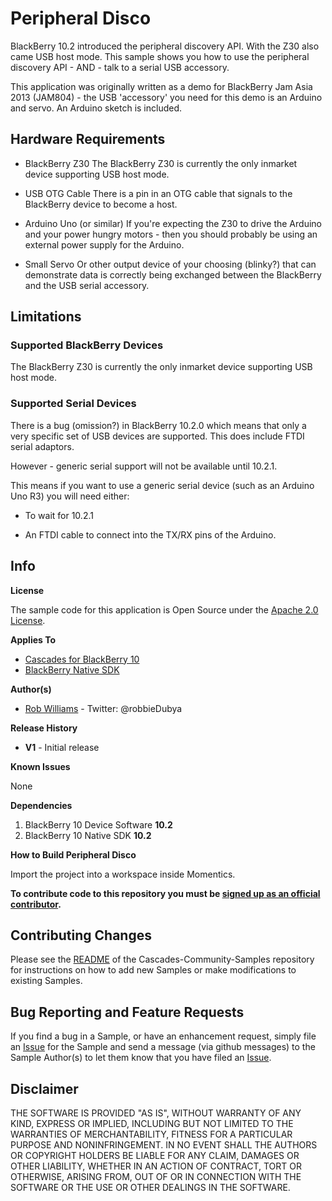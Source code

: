 # Peripheral Disco

BlackBerry 10.2 introduced the peripheral discovery API. With the Z30 also came USB host mode. This sample shows
you how to use the peripheral discovery API - AND - talk to a serial USB accessory.

This application was originally written as a demo for BlackBerry Jam Asia 2013 (JAM804) - the USB 'accessory' 
you need for this demo is an Arduino and servo. An Arduino sketch is included.

## Hardware Requirements

* BlackBerry Z30
  The BlackBerry Z30 is currently the only inmarket device supporting USB host mode.

* USB OTG Cable
  There is a pin in an OTG cable that signals to the BlackBerry device to become a host.

* Arduino Uno (or similar)
  If you're expecting the Z30 to drive the Arduino and your power hungry motors - then you should probably be
  using an external power supply for the Arduino.

* Small Servo
  Or other output device of your choosing (blinky?) that can demonstrate data is
  correctly being exchanged between the BlackBerry and the USB serial accessory.

## Limitations

### Supported BlackBerry Devices

The BlackBerry Z30 is currently the only inmarket device supporting USB host mode.

### Supported Serial Devices

There is a bug (omission?) in BlackBerry 10.2.0 which means that only a very specific set of USB devices are supported.
This does include FTDI serial adaptors. 

However - generic serial support will not be available until 10.2.1. 

This means if you want to use a generic serial device (such as an Arduino Uno R3) you will need either:

* To wait for 10.2.1

* An FTDI cable to connect into the TX/RX pins of the Arduino.

## Info

**License**

The sample code for this application is Open Source under 
the [Apache 2.0 License](http://www.apache.org/licenses/LICENSE-2.0.html).

**Applies To**

* [Cascades for BlackBerry 10](https://developer.blackberry.com/cascades/)
* [BlackBerry Native SDK](http://developer.blackberry.com/native/)

**Author(s)** 

* [Rob Williams](https://github.com/robbieDubya) - Twitter: @robbieDubya

**Release History**

* **V1** - Initial release

**Known Issues**

None

**Dependencies**

1. BlackBerry 10 Device Software **10.2**
1. BlackBerry 10 Native SDK **10.2** 

**How to Build Peripheral Disco**

Import the project into a workspace inside Momentics.
 
**To contribute code to this repository you must be [signed up as an 
official contributor](http://blackberry.github.com/howToContribute.html).**

## Contributing Changes

Please see the [README](https://github.com/blackberry/Cascades-Community-Samples/blob/master/README.md) 
of the Cascades-Community-Samples repository for instructions on how to add new Samples or 
make modifications to existing Samples.


## Bug Reporting and Feature Requests

If you find a bug in a Sample, or have an enhancement request, simply file 
an [Issue](https://github.com/blackberry/Cascades-Community-Samples/issues) for 
the Sample and send a message (via github messages) to the Sample Author(s) to let 
them know that you have filed an [Issue](https://github.com/blackberry/Cascades-Community-Samples/issues).


## Disclaimer

THE SOFTWARE IS PROVIDED "AS IS", WITHOUT WARRANTY OF ANY KIND, EXPRESS OR IMPLIED, INCLUDING 
BUT NOT LIMITED TO THE WARRANTIES OF MERCHANTABILITY, FITNESS FOR A PARTICULAR PURPOSE 
AND NONINFRINGEMENT. IN NO EVENT SHALL THE AUTHORS OR COPYRIGHT HOLDERS BE LIABLE FOR 
ANY CLAIM, DAMAGES OR OTHER LIABILITY, WHETHER IN AN ACTION OF CONTRACT, TORT OR 
OTHERWISE, ARISING FROM, OUT OF OR IN CONNECTION WITH THE SOFTWARE OR THE USE OR 
OTHER DEALINGS IN THE SOFTWARE.
